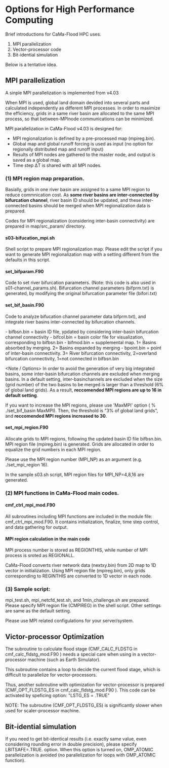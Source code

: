 # Options for High Performance Computing

Brief introductions for CaMa-Flood HPC uses. 

1. MPI parallelization
2. Vector-processor code
3. Bit-idential simulation

Below is a tentative idea.

## MPI parallelization

A sinple MPI parallelization is implemented from v4.03

When MPI is used, global land domain devided into several parts and calculated independently as different MPI processes. In order to maximize the efficiency, grids in a same river basin are allocated to the same MPI process, so that between-MPInode communications can be minimized.

MPI parallelization in CaMa-Flood v4.03 is designed for:

- MPI regionalization is defined by a pre-processed map (mpireg.bin).
- Global map and global runoff forcing is used as input (no option for regionally distributed map and runoff input)
- Results of MPI nodes are gathered to the master node, and output is saved as a global map.
- Time step ΔT is shared with all MPI nodes.

### (1) MPI region map preparation.

Basially, grids in one river basin are assigned to a same MPI region to reduce commnication cost. As **some river basins are inter-connected by bifurcation channel**, river basin ID should be updated, and these inter-connected basins should be merged when MPI regionalization data is prepared. 

Codes for MPI regionalization (considering inter-basin connectivity) are prepared in map/src_param/ directory.

#### s03-bifucation_mpi.sh
Shell script to prepare MPI regionalization map. Please edit the script if you want to generate MPI regionalization map with a setting different from the defaults in this script.

#### set_bifparam.F90
Code to set river bifurcation parameters. (Note: this code is also used in s01-channel_params.sh).
Bifurcation channel parameters (bifprm.txt) is generated, by modifying the original bifurcation parameter file (bifori.txt)

#### set_bif_basin.F90
Code to analyze bifucation channel parameter data bifprm.txt), and integrate river basins inter-connected by bifurcation channels.

<Output files>
- bifbsn.bin = basin ID file, ypdated by considering inter-basin bifurcation channel connectivity
- bifcol.bin = basin color file for visualization, corresponding to bifbsn.bin
- bifmod.bin = supplemental map. 1= Basins absorbed by merging. 2= Basins expanded by merging
- bpoint.bin = point of inter-basin connectivity. 3= River bifurcation connectivity, 2=overland bifurcation connectivity, 1=not connected in bifbsn.bin

<Note / Options>
In order to avoid the generation of very big integrated basins, some inter-basin bifurcation channels are excluded when merging basins.
In a default setting, inter-basinchannels are excluded when the size (grid number) of the two basins to be merged is larger than a threshold (6% of global land grids).
As a result, **reccomended MPI regions are up to 16 in default setting**.

If you want to increase the MPI regions, please use 'MaxMPI' option ( % ./set_bif_basin MaxMPI).
Then, the threshold is "3% of global land grids", and **reccomended MPI regions increased to 30**.

#### set_mpi_region.F90
Allocate grids to MPI regions, following the updated basin ID file bifbsn.bin. MPI region file (mpireg.bin) is generated.
Grids are allocated in order to equalize the grid numbers in each MPI region.

Please use the MPI region number (MPI_NP) as an argument (e.g. ./set_mpi_region 16).

In the sample s03.sh script, MPI region files for MPI_NP=4,8,16 are generated.


### (2) MPI functions in CaMa-Flood main codes.

#### cmf_ctrl_mpi_mod.F90
All subroutines including MPI functions are included in the module file: cmf_ctrl_mpi_mod.F90.
It contains initialization, finalize, time step control, and data gathering for output.

#### MPI region calculation in the main code
MPI process number is stored as REGIONTHIS, while number of MPI process is sroted as REGIONALL.

CaMa-Flood converts river network data (nextxy.bin) from 2D map to 1D vector in initialization. Using MPI region file (mpireg.bin), only grids corresponding to REGINTHIS are converted to 1D vector in each node.

### (3) Sample script:
mpi_test.sh, mpi_netcfd_test.sh, and 1min_challenge.sh are prepared.
Please specify MPI region file (CMPIREG) in the shell script. Other settings are same as the default setting.

Please use MPI related configulations for your server/system.



## Victor-processor Optimization

The subroutine to calculate flood stage (CMF_CALC_FLDSTG in cmf_calc_fldstg_mod.F90 ) needs a special care when using in a vector-processor machine (such as Earth Simulator).

This subroutine contains a loop to decide the current flood stage, which is difficult to parallelize for vector-processors.

Thus, another subroutine with optimization for vector-processor is prepared (CMF_OPT_FLDSTG_ES in cmf_calc_fldstg_mod.F90 ).
This code can be activated by speficing option: "LSTG_ES = .TRUE"

NOTE: The subroutine (CMF_OPT_FLDSTG_ES) is significantly slower when used for scaler-processor machine. 

## Bit-idential simulation

If you need to get bit-identical results (i.e. exactly same value, even considering rounding error in double precision), please specify LBITSAFE=.TRUE. option.
When this option is turned on, OMP_ATOMIC parallelization is avoided (no parallelization for loops with OMP_ATOMIC function).


